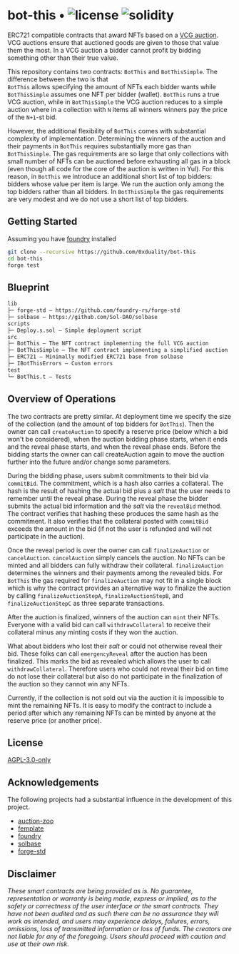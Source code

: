 # bot-this • ![license](https://img.shields.io/github/license/0xduality/bot-this?label=license) ![solidity](https://img.shields.io/badge/solidity-^0.8.16-lightgrey)

ERC721 compatible contracts that award NFTs based on a [VCG auction](https://en.wikipedia.org/wiki/Vickrey%E2%80%93Clarke%E2%80%93Groves_auction). 
VCG auctions ensure that auctioned goods are given to those that value them the most.
In a VCG auction a bidder cannot profit by bidding something other than their true value.

This repository contains two contracts: `BotThis` and `BotThisSimple`. The difference between the two is that  
`BotThis` allows specifying the amount of NFTs each bidder wants while `BotThisSimple` assumes one NFT per bidder (wallet).
`BotThis` runs a true VCG auction, while in `BotThisSimple` the VCG auction reduces to a simple auction where
in a collection with `N` items all winners winners pay the price of the `N+1`-st bid.

However, the additional flexibility of `BotThis` comes with substantial complexity of implementation. 
Determining the winners of the auction and their payments in `BotThis` requires substantially more gas
than `BotThisSimple`. The gas requirements are so large that only collections with small number of NFTs 
can be auctioned before exhausting all gas in a block (even though all code for the core of the auction is 
written in Yul). For this reason, in `BotThis` we introduce an additional short list of top bidders: 
bidders whose value per item is large. We run the auction only among the top bidders rather than all bidders.
In `BotThisSimple` the gas requirements are very modest and we do not use a short list of top bidders.

## Getting Started

Assuming you have [foundry](https://getfoundry.sh/) installed
```sh
git clone --recursive https://github.com/0xduality/bot-this
cd bot-this
forge test
```

## Blueprint

```ml
lib
├─ forge-std — https://github.com/foundry-rs/forge-std
├─ solbase — https://github.com/Sol-DAO/solbase
scripts
├─ Deploy.s.sol — Simple deployment script
src
├─ BotThis — The NFT contract implementing the full VCG auction
├─ BotThisSimple — The NFT contract implementing a simplified auction
├─ ERC721 — Minimally modified ERC721 base from solbase
├─ IBotThisErrors — Custom errors
test
└─ BotThis.t — Tests
```

## Overview of Operations

The two contracts are pretty similar. At deployment time we specify the size of the collection (and the amount of top bidders for 
`BotThis`). Then the owner can call `createAuction` to specify a reserve price (below which a bid won't be considered), when the auction 
bidding phase starts, when it ends and the reveal phase starts, and when the reveal phase ends. Before the bidding starts the owner 
can call createAuction again to move the auction further into the future and/or change some parameters.

During the bidding phase, users submit 
commitments to their bid via `commitBid`. The commitment, which is a hash also carries a collateral. The hash is the result of hashing 
the actual bid plus a _salt_ that the user needs to remember until the reveal phase. During the reveal phase the bidder submits the 
actual bid information and the _salt_ via the `revealBid` method. The contract verifies that hashing these produces the same hash as 
the commitment. It also verifies that the collateral posted with `commitBid` exceeds the amount in the bid (if not the user is refunded
and will not participate in the auction). 

Once the reveal period is over the owner can call `finalizeAuction` or `cancelAuction`. `cancelAuction` simply cancels the auction. No NFTs can be minted and all bidders can fully withdraw their collateral. `finalizeAuction` determines the winners and their payments among the revealed bids. 
For `BotThis` the gas required for `finalizeAuction` may not fit in a single block which is why the contract provides an alternative way to finalize the auction by calling `finalizeAuctionStepA`, `finalizeAuctionStepB`, and `finalizeAuctionStepC` as three separate transactions.

After the auction is finalized, winners of the auction can `mint` their NFTs. Everyone with a valid bid can call `withdrawCollateral` to receive their collateral minus any minting costs if they won the auction. 

What about bidders who lost their _salt_ or could not otherwise reveal their bid. These folks can call `emergencyReveal` after the auction has been finalized. This marks the bid as revealed which allows the user to call `withdrawCollateral`. Therefore users who could not reveal their bid on time do not lose their collateral but also do not participate in the finalization of the auction so they cannot win any NFTs.

Currently, if the collection is not sold out via the auction it is impossible to mint the remaining NFTs. It is easy to modify the contract to include a period after which any remaining NFTs can be minted by anyone at the reserve price (or another price).

## License

[AGPL-3.0-only](https://github.com/0xduality/bot-this/blob/main/LICENSE)


## Acknowledgements

The following projects had a substantial influence in the development of this project.

- [auction-zoo](https://github.com/a16z/auction-zoo)
- [femplate](https://github.com/abigger87/femplate)
- [foundry](https://github.com/foundry-rs/foundry)
- [solbase](https://github.com/Sol-DAO/solmate)
- [forge-std](https://github.com/brockelmore/forge-std)


## Disclaimer

_These smart contracts are being provided as is. No guarantee, representation or warranty is being made, express or implied, as to the safety or correctness of the user interface or the smart contracts. They have not been audited and as such there can be no assurance they will work as intended, and users may experience delays, failures, errors, omissions, loss of transmitted information or loss of funds. The creators are not liable for any of the foregoing. Users should proceed with caution and use at their own risk._
